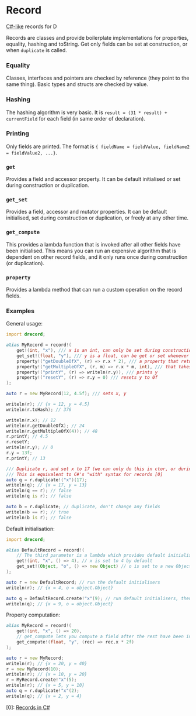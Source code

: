 # Record
[C#-like](https://docs.microsoft.com/en-us/dotnet/csharp/whats-new/tutorials/records) records for D

Records are classes and provide boilerplate implementations for properties, equality, hashing and toString. Get only fields can be set at construction, or when `duplicate` is called.

### Equality
Classes, interfaces and pointers are checked by reference (they point to the same thing). Basic types and structs are checked by value.

### Hashing
The hashing algorithm is very basic. It is `result = (31 * result) + currentField` for each field (in same order of declaration).

### Printing
Only fields are printed. The format is `{ fieldName = fieldValue, fieldName2 = fieldValue2, ...}`.

### `get`
Provides a field and accessor property. It can be default initialised or set during construction or duplication.

### `get_set`
Provides a field, accessor and mutator properties. It can be default initialised, set during construction or duplication, or freely at any other time.

### `get_compute`
This provides a lambda function that is invoked after all other fields have been initialised. This means you can run an expensive algorithm that is dependent on other record fields, and it only runs once during construction (or duplication).

### `property`
Provides a lambda method that can run a custom operation on the record fields.

### Examples
General usage:
```d
import drecord;

alias MyRecord = record!(
    get!(int, "x"), /// x is an int, can only be set during construction
    get_set!(float, "y"), /// y is a float, can be get or set whenever
    property!("getDoubleOfX", (r) => r.x * 2), /// a property that returns the double of x
    property!("getMultipleOfX", (r, m) => r.x * m, int), /// that takes an argument and multiples x by that value
    property!("printY", (r) => writeln(r.y)), /// prints y
    property!("resetY", (r) => r.y = 0) /// resets y to 0f
); 

auto r = new MyRecord(12, 4.5f); /// sets x, y

writeln(r); // {x = 12, y = 4.5}
writeln(r.toHash); // 376

writeln(r.x); // 12
writeln(r.getDoubleOfX); // 24
writeln(r.getMultipleOfX(4)); // 48
r.printY; // 4.5
r.resetY;
writeln(r.y); // 0
r.y = 13f;
r.printY; // 13

/// Duplicate r, and set x to 17 (we can only do this in ctor, or during duplication)
/// This is equivalent to C#'s "with" syntax for records [0]
auto q = r.duplicate!("x")(17); 
writeln(q); // {x = 17, y = 13}
writeln(q == r); // false
writeln(q is r); // false

auto b = r.duplicate; // duplicate, don't change any fields
writeln(b == r); // true
writeln(b is r); // false
```

Default initialisation:
```D
import drecord;

alias DefaultRecord = record!(
    // The third parameter is a lambda which provides default initialisation
    get!(int, "x", () => 4), // x is set to 4 by default
    get_set!(Object, "o", () => new Object) // o is set to a new Object by default
);

auto r = new DefaultRecord; // run the default initialisers
writeln(r); // {x = 4, o = object.Object}

auto q = DefaultRecord.create!"x"(9); // run default initialisers, then set x to 9
writeln(q); // {x = 9, o = object.Object}
```

Property computation:
```D
alias MyRecord = record!(
    get!(int, "x", () => 20),
    // get_compute lets you compute a field after the rest have been initialised
    get_compute!(float, "y", (rec) => rec.x * 2f)
);

auto r = new MyRecord;
writeln(r); // {x = 20, y = 40}
r = new MyRecord(10);
writeln(r); // {x = 10, y = 20}
r = MyRecord.create!"x"(5);
writeln(r); // {x = 5, y = 10}
auto q = r.duplicate!"x"(2);
writeln(q); // {x = 2, y = 4}
```

[0]: [Records in C#](https://docs.microsoft.com/en-us/dotnet/csharp/fundamentals/types/records)